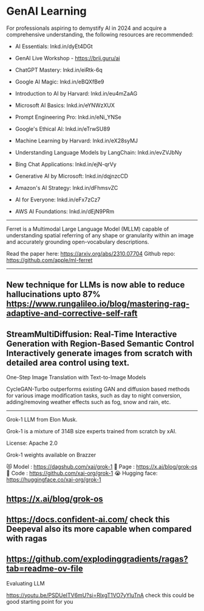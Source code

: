 # GenAI Learning

For professionals aspiring to demystify AI in 2024 and acquire a comprehensive understanding, the following resources are recommended:

- AI Essentials: lnkd.in/dyEt4DGt

- GenAI Live Workshop - https://brij.guru/ai

- ChatGPT Mastery: lnkd.in/eiRtk-6q

- Google AI Magic: lnkd.in/eBQXfBe9

- Introduction to AI by Harvard: lnkd.in/eu4mZaAG

- Microsoft AI Basics: lnkd.in/eYNWzXUX

- Prompt Engineering Pro: lnkd.in/eNi_YNSe

- Google's Ethical AI: lnkd.in/eTrwSU89

- Machine Learning by Harvard: lnkd.in/eX28syMJ

- Understanding Language Models by LangChain: lnkd.in/evZVJbNy

- Bing Chat Applications: lnkd.in/ejN-qrVy

- Generative AI by Microsoft: lnkd.in/dqjnzcCD

- Amazon's AI Strategy: lnkd.in/dFhmsvZC

- AI for Everyone: lnkd.in/eFx7zCz7

- AWS AI Foundations: lnkd.in/dEjN9PRm
-------------------------------------------------------------------------------------
Ferret is a Multimodal Large Language Model (MLLM) capable of understanding spatial referring of any shape or granularity within an image and accurately grounding open-vocabulary descriptions.

Read the paper here: https://arxiv.org/abs/2310.07704
Github repo: https://github.com/apple/ml-ferret

---------------------------------------------------------------------------------
New technique for LLMs is now able to reduce hallucinations upto 87%
https://www.rungalileo.io/blog/mastering-rag-adaptive-and-corrective-self-raft
----------------------------------------------------------------------------------------
StreamMultiDiffusion: Real-Time Interactive Generation with Region-Based Semantic Control
Interactively generate images from scratch with detailed area control using text.
----------------------------------------------------------------------------------
One-Step Image Translation with Text-to-Image Models

CycleGAN-Turbo outperforms existing GAN and diffusion based methods for various image modification tasks, such as day to night conversion, adding/removing weather effects such as fog, snow and rain, etc.

------------------------------------------------------------------------------
Grok-1 LLM from Elon Musk.

Grok-1 is a mixture of 314B size experts trained from scratch by xAI.

License: Apache 2.0

Grok-1 weights available on Brazzer

😻 Model : https://dagshub.com/xai/grok-1
👻 Page : https://x.ai/blog/grok-os
🫨 Code : https://github.com/xai-org/grok-1
😭 Hugging face: https://huggingface.co/xai-org/grok-1

https://x.ai/blog/grok-os
---------------------------------------------------------------------------
https://docs.confident-ai.com/
check this Deepeval also its more capable when compared with ragas
--------------------------------------------------------------------------
https://github.com/explodinggradients/ragas?tab=readme-ov-file
--------------------------------------------------------------------------
Evaluating LLM

https://youtu.be/PSDUeITV6mU?si=RlxgT1VO7yYluTnA check this could be good starting point for you